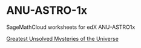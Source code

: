 ANU-ASTRO-1x
=============

SageMathCloud worksheets for edX ANU-ASTRO1x

[Greatest Unsolved Mysteries of the Universe](https://www.edx.org/course/anux/anux-anu-astro1x-greatest-unsolved-1347#.U_G5A7xdXFQ)
